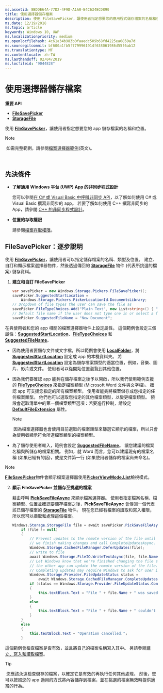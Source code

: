 ```yaml
---
ms.assetid: 8BDDE64A-77D2-4F9D-A1A0-E4C634BCD890
title: 使用選擇器儲存檔案
description: 使用 FileSavePicker，讓使用者指定想要您的應用程式儲存檔案的名稱和位置。
ms.date: 12/19/2018
ms.topic: article
keywords: Windows 10, UWP
ms.localizationpriority: medium
ms.openlocfilehash: 4c61a34b983b0faaedc509b68fd4225ea0859a7d
ms.sourcegitcommit: bf600a1fb5f7799961914f638061986d55f6ab12
ms.translationtype: MT
ms.contentlocale: zh-TW
ms.lasthandoff: 02/04/2019
ms.locfileid: "9044828"
---
```

# <a name="save-a-file-with-a-picker"></a>使用選擇器儲存檔案

**重要 API**

-   [**FileSavePicker**](https://msdn.microsoft.com/library/windows/apps/br207871)
-   [**StorageFile**](https://msdn.microsoft.com/library/windows/apps/br227171)

使用 [**FileSavePicker**](https://msdn.microsoft.com/library/windows/apps/br207871)，讓使用者指定想要您的 app 儲存檔案的名稱和位置。

> [!NOTE]
> 如需完整範例，請參閱[檔案選擇器範例](https://go.microsoft.com/fwlink/p/?linkid=619994)(英文)。

 

## <a name="prerequisites"></a>先決條件


-   **了解通用 Windows 平台 (UWP) App 的非同步程式設計**

    您可以參閱[在 C# 或 Visual Basic 中呼叫非同步 API](https://msdn.microsoft.com/library/windows/apps/mt187337)，以了解如何使用 C# 或 Visual Basic 撰寫非同步的 app。 若要了解如何使用 C++ 撰寫非同步的 App，請參閱 [C++ 的非同步程式設計](https://msdn.microsoft.com/library/windows/apps/mt187334)。

-   **位置的存取權限**

    請參閱[檔案存取權限](file-access-permissions.md)。

## <a name="filesavepicker-step-by-step"></a>FileSavePicker：逐步說明

使用 [**FileSavePicker**](https://msdn.microsoft.com/library/windows/apps/br207871)，讓使用者可以指定儲存檔案的名稱、類型及位置。 建立、自訂和顯示檔案選擇器物件，然後透過傳回的 [**StorageFile**](https://msdn.microsoft.com/library/windows/apps/br227171) 物件 (代表所挑選的檔案) 儲存資料。

1.  **建立和自訂 FileSavePicker**

    ```cs
    var savePicker = new Windows.Storage.Pickers.FileSavePicker();
    savePicker.SuggestedStartLocation =
        Windows.Storage.Pickers.PickerLocationId.DocumentsLibrary;
    // Dropdown of file types the user can save the file as
    savePicker.FileTypeChoices.Add("Plain Text", new List<string>() { ".txt" });
    // Default file name if the user does not type one in or select a file to replace
    savePicker.SuggestedFileName = "New Document";
    ```

在與使用者和您的 app 相關的檔案選擇器物件上設定屬性。 這個範例會設定三個屬性：[**SuggestedStartLocation**](https://msdn.microsoft.com/library/windows/apps/br207880)、[**FileTypeChoices**](https://msdn.microsoft.com/library/windows/apps/br207875) 和 [**SuggestedFileName**](https://msdn.microsoft.com/library/windows/apps/br207878)。
     
- 因為使用者要儲存文件或文字檔，所以範例會使用 [**LocalFolder**](https://msdn.microsoft.com/library/windows/apps/br241621)，將 [**SuggestedStartLocation**](https://msdn.microsoft.com/library/windows/apps/br207880) 設定成 app 的本機資料夾。 將 [**SuggestedStartLocation**](https://msdn.microsoft.com/library/windows/apps/br207854) 設定為儲存檔案類型的適當位置，例如，音樂、圖片、影片或文件。 使用者可以從開始位置瀏覽到其他位置。

- 因為我們要確認 app 能夠在儲存檔案之後予以開啟，所以我們使用範例支援的 [**FileTypeChoices**](https://msdn.microsoft.com/library/windows/apps/br207875) 來指定檔案類型 (Microsoft Word 文件與文字檔)。 確認 app 可支援您指定的所有檔案類型。 使用者能夠將檔案儲存成您指定的任何檔案類型。 他們也可以選取您指定的其他檔案類型，以變更檔案類型。 預設會選取清單中的第一個檔案類型選項：若要進行控制，請設定 [**DefaultFileExtension**](https://msdn.microsoft.com/library/windows/apps/br207873) 屬性。

    > [!NOTE]
    > 因為檔案選擇器也會使用目前選取的檔案類型來篩選它顯示的檔案，所以只會為使用者顯示符合所選檔案類型的檔案類型。

- 為了儲存使用者輸入，範例會設定 [**SuggestedFileName**](https://msdn.microsoft.com/library/windows/apps/br207878)。 讓您建議的檔案名稱與所儲存的檔案相關。 例如，就 Word 而言，您可以建議現有的檔案名稱 (如果已經有的話)，或是文件第一行 (如果使用者儲存的檔案尚未命名)。

> [!NOTE]
>[**FileSavePicker**](https://msdn.microsoft.com/library/windows/apps/br207871)物件會顯示檔案選擇器使用[**PickerViewMode.List**](https://msdn.microsoft.com/library/windows/apps/br207891)檢視模式。

2.  **顯示 FileSavePicker 並儲存至挑選的檔案**

    藉由呼叫 [**PickSaveFileAsync**](https://msdn.microsoft.com/library/windows/apps/br207876) 來顯示檔案選擇器。 使用者指定檔案名稱、檔案類型、位置並確認要儲存檔案之後，**PickSaveFileAsync** 會傳回一個代表該已儲存檔案的 [**StorageFile**](https://msdn.microsoft.com/library/windows/apps/br227171) 物件。 現在您已經有檔案的讀取和寫入權限，所以您可以擷取和處理這個檔案。

    ```cs
    Windows.Storage.StorageFile file = await savePicker.PickSaveFileAsync();
        if (file != null)
        {
            // Prevent updates to the remote version of the file until
            // we finish making changes and call CompleteUpdatesAsync.
            Windows.Storage.CachedFileManager.DeferUpdates(file);
            // write to file
            await Windows.Storage.FileIO.WriteTextAsync(file, file.Name);
            // Let Windows know that we're finished changing the file so
            // the other app can update the remote version of the file.
            // Completing updates may require Windows to ask for user input.
            Windows.Storage.Provider.FileUpdateStatus status =
                await Windows.Storage.CachedFileManager.CompleteUpdatesAsync(file);
            if (status == Windows.Storage.Provider.FileUpdateStatus.Complete)
            {
                this.textBlock.Text = "File " + file.Name + " was saved.";
            }
            else
            {
                this.textBlock.Text = "File " + file.Name + " couldn't be saved.";
            }
        }
        else
        {
            this.textBlock.Text = "Operation cancelled.";
        }
    ```

這個範例會檢查檔案是否有效，並且將自己的檔案名稱寫入其中。 另請參閱[建立、寫入和讀取檔案](quickstart-reading-and-writing-files.md)。

> [!TIP]
> 您應該永遠檢查儲存的檔案，以確定它是有效的再執行任何其他處理。 然後，您可以按照您的 app 適用的方式將內容儲存到檔案，並在挑選的檔案無效時提供適當的行為。
